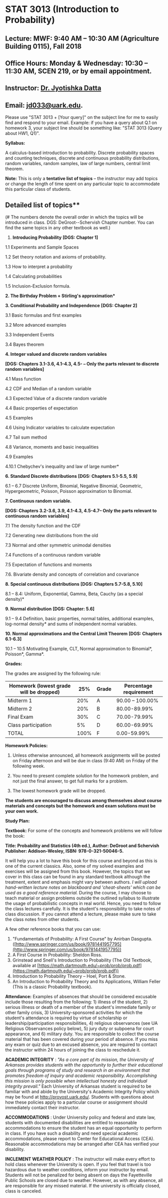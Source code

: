 # **STAT 3013 (Introduction to Probability)**

## **Lecture: MWF: 9:40 AM – 10:30 AM (Agriculture Building 0115), Fall 2018**

## **Office Hours: Monday & Wednesday: 10:30 – 11:30 AM, SCEN 219, or by email appointment.**

## **Instructor:** [**Dr. Jyotishka Datta**](https://you.uark.edu/jd033/)

## Email: [jd033@uark.edu](mailto:jd033@uark.edu).

Please use &quot;STAT 3013 + [Your query]&quot; on the subject line for me to easily find and respond to your email. Example: if you have a query about Q.1 on homework 3, your subject line should be something like: &quot;STAT 3013 (Query about HW1, Q1)&quot;.

**Syllabus:**

A calculus-based introduction to probability. Discrete probability spaces and counting techniques, discrete and continuous probability distributions, random variables, random samples, law of large numbers, central limit theorem.

**Note:** This is only a **tentative list of topics** – the instructor may add topics or change the length of time spent on any particular topic to accommodate this particular class of students.

## Detailed list of topics**

(# The numbers denote the overall order in which the topics will be introduced in class.
DGS: DeGroot--Schervish Chapter number. You can find the same topics in any other textbook as well.)

1. **Introducing Probability** **[DGS: Chapter 1]**

1.1 Experiments and Sample Spaces

1.2 Set theory notation and axioms of probability.

1.3 How to interpret a probability

1.4 Calculating probabilities

1.5 Inclusion-Exclusion formula.

**2. The Birthday Problem + Stirling's approximation\***

**3. Conditional Probability and Independence** **[DGS: Chapter 2]**

3.1 Basic formulas and first examples

3.2 More advanced examples

3.3 Independent Events

3.4 Bayes theorem

**4. Integer valued and discrete random variables**

**[DGS: Chapters 3.1-3.6, 4.1-4.3, 4.5- – Only the parts relevant to discrete random variables]**

4.1 Mass function

4.2 CDF and Median of a random variable

4.3 Expected Value of a discrete random variable

4.4 Basic properties of expectation

4.5 Examples

4.6 Using Indicator variables to calculate expectation

4.7 Tail sum method

4.8 Variance, moments and basic inequalities

4.9 Examples

4.10.1 Chebychev&#39;s inequality and law of large number\*

**6. Standard Discrete distributions** **[DGS: Chapters 5.1-5.5, 5.9]**

6.1 – 6.7 Discrete Uniform, Binomial, Negative Binomial, Geometric, Hypergeometric, Poisson, Poisson approximation to Binomial.

**7. Continuous random variable.**

**[DGS: Chapters 3.2-3.6, 3.9, 4.1-4.3, 4.5-4.7– Only the parts relevant to continuous random variables]**

7.1 The density function and the CDF

7.2 Generating new distributions from the old

7.3 Normal and other symmetric unimodal densities

7.4 Functions of a continuous random variable

7.5 Expectation of functions and moments

7.6. Bivariate density and concepts of correlation and covariance

**8. Special continuous distributions** **[DGS: Chapters 5.7-5.8, 5.10]**

8.1 – 8.4: Uniform, Exponential, Gamma, Beta, Cauchy (as a special density)\*

**9. Normal distribution** **[DGS: Chapter: 5.6]**

9.1 – 9.4 Definition, basic properties, normal tables, additional examples, log-normal density\* and sums of independent normal variables.

**10. Normal approximations and the Central Limit Theorem** **[DGS: Chapters 6.1-6.3]**

10.1 – 10.5 Motivating Example, CLT, Normal approximation to Binomial\*, Poisson\*, Gamma\*.

**Grades:**

The grades are assigned by the following rule:

| Homework (lowest grade will be dropped) | 25% | Grade | Percentage requirement |
| --- | --- | --- | --- |
| Midterm 1 | 20% | A | 90.00 – 100.00% |
| Midterm 2 | 20% | B | 80.00-89.99% |
| Final Exam | 30% | C | 70.00-79.99% |
| Class participation | 5% | D | 60.00-69.99% |
| TOTAL | 100% | F | 0.00-59.99% |



**Homework Policies:**

1. Unless otherwise announced, all homework assignments will be posted on Friday afternoon and will be due in class (9:40 AM) on Friday of the following week.

2. You need to present complete solution for the homework problem, and not just the final answer, to get full marks for a problem.

3. The lowest homework grade will be dropped.

**The students are encouraged to discuss among themselves about course materials and concepts but the homework and exam solutions must be your own work.**

**Study Plan:**

**Textbook:** For some of the concepts and homework problems we will follow the book:

**Title: Probability and Statistics (4th ed.), Author: DeGroot and Schervish
Publisher: Addison-Wesley, ISBN: 978-0-321-50046-5.**

It will help you a lot to have this book for this course and beyond as this is one of the current classics. Also, some of my solved examples and exercises will be assigned from this book. However, the topics that we cover in this class can be found in any standard textbook although the treatment, extent and emphasis might vary between authors. _I will upload hand-written lecture notes on blackboard and &#39;cheat-sheets&#39; which can be used as a good reference material._ During the course, I may choose to teach material or assign problems outside the outlined syllabus to illustrate the usage of probabilistic concepts in real world. Hence, you need to follow the class lectures carefully. It is the student&#39;s responsibility to take notes of class discussion. If you cannot attend a lecture, please make sure to take the class notes from other students.

A few other reference books that you can use:

1. &quot;Fundamentals of Probability: A First Course&quot; by Anirban Dasgupta. ([http://www.springer.com/us/book/9781441957795](http://www.springer.com/us/book/9781441957795))
2. A First Course in Probability: Sheldon Ross.
3. Grinstead and Snell&#39;s Introduction to Probability (The Old Textbook, available at [https://math.dartmouth.edu/~prob/prob/prob.pdf](https://math.dartmouth.edu/~prob/prob/prob.pdf))
4. Introduction to Probability Theory – Hoel, Port &amp; Stone.
5. An Introduction to Probability Theory and Its Applications, William Feller (This is a classic Probability textbook).

**Attendance:** Examples of absences that should be considered excusable include those resulting from the following: 1) illness of the student, 2) serious illness or death of a member of the student&#39;s immediate family or other family crisis, 3) University-sponsored activities for which the student&#39;s attendance is required by virtue of scholarship or leadership/participation responsibilities, 4) religious observances (see UA Religious Observances policy below), 5) jury duty or subpoena for court appearance, and 6) military duty. You are responsible to collect the course material that has been covered during your period of absence. If you miss any exam or quiz due to an excused absence, you are required to contact the instructor within 24 hours of joining the class to reschedule it.

**ACADEMIC INTEGRITY** : _&quot;As a core part of its mission, the University of Arkansas provides students with the opportunity to further their educational goals through programs of study and research in an environment that promotes freedom of inquiry and academic responsibility. Accomplishing this mission is only possible when intellectual honesty and individual integrity prevail.&quot;_ Each University of Arkansas student is required to be familiar with and abide by the University&#39;s Academic Integrity Policy which may be found at http://provost.uark.edu/. Students with questions about how these policies apply to a particular course or assignment should immediately contact their instructor.

**ACCOMMODATIONS** : Under University policy and federal and state law, students with documented disabilities are entitled to reasonable accommodations to ensure the student has an equal opportunity to perform in class. If you have such a disability and need special academic accommodations, please report to Center for Educational Access (CEA). Reasonable accommodations may be arranged after CEA has verified your disability.

**INCLEMENT WEATHER POLICY** : The instructor will make every effort to hold class whenever the University is open. If you feel that travel is too hazardous due to weather conditions, inform your instructor by email. Students will not be penalized for being absent on days the Fayetteville Public Schools are closed due to weather. However, as with any absence, all are responsible for any missed material. If the university is officially closed, class is canceled.


